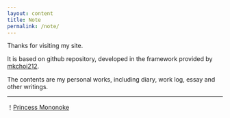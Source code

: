 ```yaml
---
layout: content
title: Note
permalink: /note/
---
```


Thanks for visiting my site.<br>

It is based on github repository, developed in the framework provided by [mkchoi212](https://deadbeef.me/paper-jekyll-theme/). <br>

The contents are my personal works, including diary, work log, essay and other writings. 

---

！[Princess Mononoke](https://youweiMa.github.io/assets/youling_gongzhu-003.jpg)
